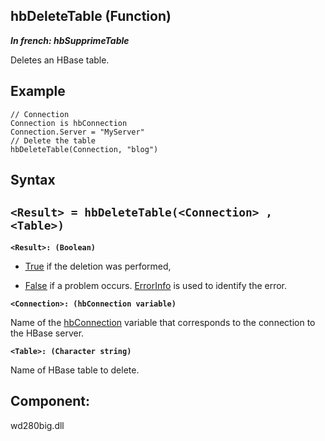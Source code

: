 
## hbDeleteTable (Function)

***In french: hbSupprimeTable***



<a name="XUse"></a>
<a name="Use"></a>
<a name="description"></a>
Deletes an HBase table.
<a name="Example1"></a>
<a name="sample_code"></a>

## Example


```wl
// Connection
Connection is hbConnection
Connection.Server = "MyServer"
// Delete the table
hbDeleteTable(Connection, "blog")
```

<a name="XSYNTAX"></a>

## Syntax
<a name="SYNTAX1"></a>

`<Result> = hbDeleteTable(<Connection> , <Table>)`
---

**`<Result>: (Boolean)`**



- <u><u><u><u>True</u></u></u></u> if the deletion was performed,

- <u><u><u><u>False</u></u></u></u> if a problem occurs. [ErrorInfo](../WDLang1/3013008.md) is used to identify the error.




**`<Connection>: (hbConnection variable)`**

Name of the [hbConnection](../WDLang4/1000021685.md) variable that corresponds to the connection to the HBase server.

**`<Table>: (Character string)`**

Name of HBase table to delete.



<a name="XComponent"></a>

## Component:
wd280big.dll

